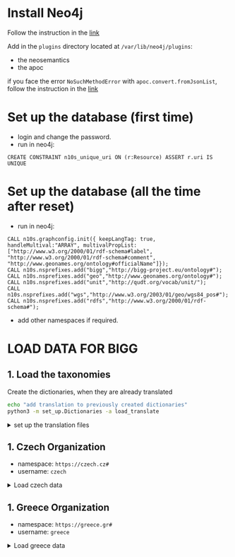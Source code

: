 # Install Neo4j

Follow the instruction in the [link](https://neo4j.com/docs/operations-manual/current/installation/linux/debian/#debian-installation)

Add in the `plugins` directory located at `/var/lib/neo4j/plugins`:
 - the neosemantics
 - the apoc

if you face the error `NoSuchMethodError` with `apoc.convert.fromJsonList`, follow the instruction in the [link](https://github.com/neo4j-contrib/neo4j-apoc-procedures/issues/2861)

# Set up the database (first time)
- login and change the password.
- run in neo4j:
```cypher 
CREATE CONSTRAINT n10s_unique_uri ON (r:Resource) ASSERT r.uri IS UNIQUE
```
# Set up the database (all the time after reset)
- run in neo4j:
```cypher
CALL n10s.graphconfig.init({ keepLangTag: true, handleMultival:"ARRAY", multivalPropList:["http://www.w3.org/2000/01/rdf-schema#label", "http://www.w3.org/2000/01/rdf-schema#comment", "http://www.geonames.org/ontology#officialName"]});
CALL n10s.nsprefixes.add("bigg","http://bigg-project.eu/ontology#");
CALL n10s.nsprefixes.add("geo","http://www.geonames.org/ontology#");
CALL n10s.nsprefixes.add("unit","http://qudt.org/vocab/unit/");
CALL n10s.nsprefixes.add("wgs","http://www.w3.org/2003/01/geo/wgs84_pos#");
CALL n10s.nsprefixes.add("rdfs","http://www.w3.org/2000/01/rdf-schema#");
```
* add other namespaces if required.

# LOAD DATA FOR BIGG

## 1. Load the taxonomies
Create the dictionaries, when they are already translated
```bash
echo "add translation to previously created dictionaries"
python3 -m set_up.Dictionaries -a load_translate
```

<details>
  <summary>set up the translation files</summary>

```bash
echo "create dictionaries without translation"
python3 -m set_up.Dictionaries -a load
echo "create translation files for the taxonomies"
python3 -m set_up.Dictionaries -a create
echo "add translation to previously created dictionaries"
python3 -m set_up.Dictionaries -a translate
```
</details>

## 1. Czech Organization
 - namespace: `https://czech.cz#`
 - username: `czech`
<details>
    <summary>Load czech data</summary>

### 1.1. Set up organization and data sources

```bash
echo "main org"
python3 -m set_up.Organizations -f data/Organizations/czech-organizations.xls -name "Czech" -u "czech" -n "https://czech.cz#"
echo "summary source"
python3 -m set_up.DataSources -u "czech" -n "https://czech.cz#" -f data/DataSources/czech.xls -d FileSource
```

### 5.2. Harmonize the static data
Load from HBASE (recomended when re-harmonizing)
```bash
python3 -m harmonizer -so Czech -u "czech" -n "https://czech.cz#" -c
```
<details>
    <summary>Load from KAFKA (online harmonization)</summary>

1. start the harmonizer and store daemons:
```bash
python3 -m harmonizer
python3 -m store
```
2. Launch the gather utilities

```bash
python3 -m gather -so Czech -f "data/czech/building" -u "czech" -n "https://czech.cz#" -st kafka -kf building_data 
python3 -m gather -so Czech -f "data/czech/building" -u "czech" -n "https://czech.cz#" -st kafka -kf building_eem 
python3 -m gather -so Czech -f "data/czech/ts" -u "czech" -n "https://czech.cz#" -st kafka -kf ts 
```
</details>


### 5.3. Upload to inergy

```bash
python3 -m external_integration.Inergy -id_project=907 -n "https://czech.cz#" -u czech -my 2021 -y 2021
```
</details>

## 1. Greece Organization
 - namespace: `https://greece.gr#`
 - username: `greece`
<details>
    <summary>Load greece data</summary>

### 1.1. Set up organization and data sources

```bash
echo "main org"
python3 -m set_up.Organizations -f data/Organizations/greece-organizations.xls -name "Greece" -u "greece" -n "https://greece.gr#"
echo "summary source"
python3 -m set_up.DataSources -u "greece" -n "https://greece.gr#" -f data/DataSources/greece.xls -d FileSource
```

### 5.2. Harmonize the static data
Load from HBASE (recomended when re-harmonizing)
```bash
python3 -m harmonizer -so Greece -u "greece" -n "https://greece.gr#" -c
```
<details>
    <summary>Load from KAFKA (online harmonization)</summary>

1. start the harmonizer and store daemons:
```bash
python3 -m harmonizer
python3 -m store
```
2. Launch the gather utilities

```bash
python3 -m gather -so Greece -f "data/greece" -u "greece" -n "https://greece.gr#" -st kafka
```
</details>

### 5.3. Upload to inergy

```bash
python3 -m external_integration.Inergy --data supplies -id_project=886 -n "https://greece.gr#" -u greece -my 2021 -y 2021
```

</details>
